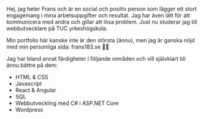 Hej, jag heter Frans och är en social och positiv person som lägger ett stort engagemang i mina arbetsuppgifter och resultat. Jag har även lätt för att kommunicera med andra och gillar att lösa problem. Just nu studerar jag till webbutvecklare på TUC yrkeshögskola.

Min portfolio här kanske inte är den största (ännu), men jag är ganska nöjd med min personliga sida: frans183.se 🦩🌺

Jag har bland annat färdigheter i följande områden och vill självklart bli ännu bättre på dem:
- HTML & CSS
- Javascript
- React & Angular
- SQL
- Webbutveckling med C# i ASP.NET Core
- Wordpress

